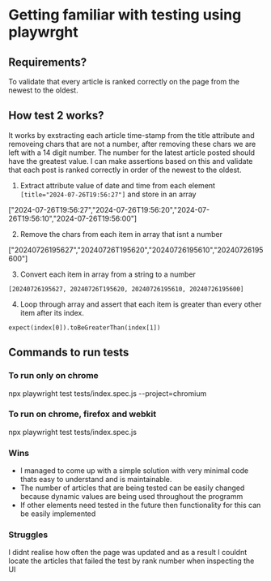 # Getting familiar with testing using playwrght

## Requirements?
To validate that every article is ranked correctly on the page from the newest to the oldest.

## How test 2 works?

It works by exstracting each article time-stamp from the title attribute and removeing chars that are not a number, after removing these chars we are left with a 14 digit number. The number for the latest article posted should have the greatest value. I can make assertions based on this and validate that each post is ranked correctly in order of the newest to the oldest.  


1. Extract attribute value of date and time from each element `[title="2024-07-26T19:56:27"]`  and store in an array 

["2024-07-26T19:56:27","2024-07-26T19:56:20","2024-07-26T19:56:10","2024-07-26T19:56:00"]


2. Remove the chars from each item in array that isnt a number 

["20240726195627","20240726T195620","20240726195610","20240726195600"]


3. Convert each item in array from a string to a number

`[20240726195627, 20240726T195620, 20240726195610, 20240726195600]`


4. Loop through array and assert that each item is greater than every other item after its index.

`expect(index[0]).toBeGreaterThan(index[1])`



## Commands to run tests

### To run only on chrome
npx playwright test tests/index.spec.js --project=chromium

### To run on chrome, firefox and webkit
npx playwright test tests/index.spec.js



### Wins
- I managed to come up with a simple solution with very minimal code thats easy to understand and is maintainable.
- The number of articles that are being tested can be easily changed because dynamic values are being used throughout the programm 
- If other elements need tested in the future then functionality for this can be easily implemented



### Struggles
I didnt realise how often the page was updated and as a result I couldnt locate the articles that failed the test by rank number when inspecting the UI






